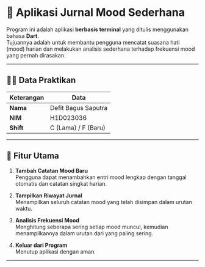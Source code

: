 # 📘 Aplikasi Jurnal Mood Sederhana

Program ini adalah aplikasi **berbasis terminal** yang ditulis menggunakan bahasa **Dart**.  
Tujuannya adalah untuk membantu pengguna mencatat suasana hati (mood) harian dan melakukan analisis sederhana terhadap frekuensi mood yang pernah dirasakan.

---

## 👨‍💻 Data Praktikan

| Keterangan | Data |
|-------------|------|
| **Nama** | Defit Bagus Saputra |
| **NIM** | H1D023036 |
| **Shift** | C (Lama) / F (Baru) |

---

## 🧠 Fitur Utama

1. **Tambah Catatan Mood Baru**  
   Pengguna dapat menambahkan entri mood lengkap dengan tanggal otomatis dan catatan singkat harian.

2. **Tampilkan Riwayat Jurnal**  
   Menampilkan seluruh catatan mood yang telah disimpan dalam urutan waktu.

3. **Analisis Frekuensi Mood**  
   Menghitung seberapa sering setiap mood muncul, kemudian menampilkannya dalam urutan dari yang paling sering.

4. **Keluar dari Program**  
   Menutup aplikasi dengan aman.

---